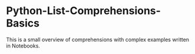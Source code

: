 # Python-List-Comprehensions-Basics
This is a small overview of comprehensions with complex examples written in Notebooks.
